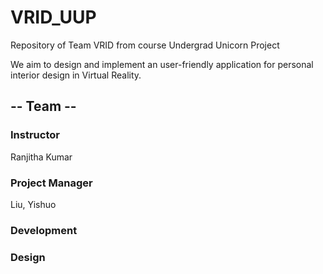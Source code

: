 # VRID_UUP
Repository of Team VRID
from course Undergrad Unicorn Project

We aim to design and implement an user-friendly application for personal interior design in Virtual Reality.

## -- Team --
### Instructor
  Ranjitha Kumar
### Project Manager
  Liu, Yishuo
### Development

### Design
